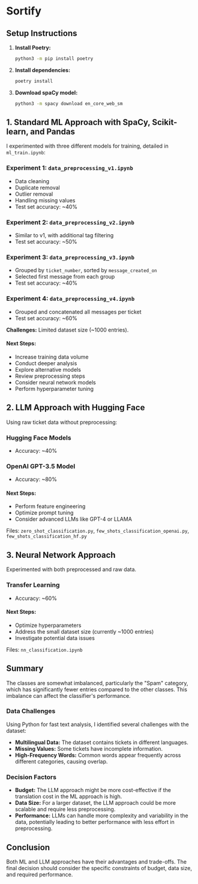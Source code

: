 # Sortify

## Setup Instructions

1. **Install Poetry:**
   ```sh
   python3 -m pip install poetry
   ```
2. **Install dependencies:**
   ```sh
   poetry install
   ```
3. **Download spaCy model:**
   ```sh
   python3 -m spacy download en_core_web_sm
   ```

## 1. Standard ML Approach with SpaCy, Scikit-learn, and Pandas

I experimented with three different models for training, detailed in `ml_train.ipynb`:

### Experiment 1: `data_preprocessing_v1.ipynb`
- Data cleaning
- Duplicate removal
- Outlier removal
- Handling missing values
- Test set accuracy: ~40%

### Experiment 2: `data_preprocessing_v2.ipynb`
- Similar to v1, with additional tag filtering
- Test set accuracy: ~50%

### Experiment 3: `data_preprocessing_v3.ipynb`
- Grouped by `ticket_number`, sorted by `message_created_on`
- Selected first message from each group
- Test set accuracy: ~40%

### Experiment 4: `data_preprocessing_v4.ipynb`
- Grouped and concatenated all messages per ticket
- Test set accuracy: ~60%

**Challenges:** Limited dataset size (~1000 entries).

#### Next Steps:
- Increase training data volume
- Conduct deeper analysis
- Explore alternative models
- Review preprocessing steps
- Consider neural network models
- Perform hyperparameter tuning

## 2. LLM Approach with Hugging Face

Using raw ticket data without preprocessing:

### Hugging Face Models
- Accuracy: ~40%

### OpenAI GPT-3.5 Model
- Accuracy: ~80%

#### Next Steps:
- Perform feature engineering
- Optimize prompt tuning
- Consider advanced LLMs like GPT-4 or LLAMA

Files: `zero_shot_classification.py`, `few_shots_classification_openai.py`, `few_shots_classification_hf.py`

## 3. Neural Network Approach

Experimented with both preprocessed and raw data.

### Transfer Learning 
- Accuracy: ~60%

#### Next Steps:
- Optimize hyperparameters
- Address the small dataset size (currently ~1000 entries)
- Investigate potential data issues

Files: `nn_classification.ipynb`

## Summary

The classes are somewhat imbalanced, particularly the "Spam" category, which has significantly fewer entries compared to the other classes. This imbalance can affect the classifier's performance.

### Data Challenges

Using Python for fast text analysis, I identified several challenges with the dataset:
- **Multilingual Data:** The dataset contains tickets in different languages.
- **Missing Values:** Some tickets have incomplete information.
- **High-Frequency Words:** Common words appear frequently across different categories, causing overlap.

### Decision Factors

- **Budget:** The LLM approach might be more cost-effective if the translation cost in the ML approach is high.
- **Data Size:** For a larger dataset, the LLM approach could be more scalable and require less preprocessing.
- **Performance:** LLMs can handle more complexity and variability in the data, potentially leading to better performance with less effort in preprocessing.

## Conclusion

Both ML and LLM approaches have their advantages and trade-offs. The final decision should consider the specific constraints of budget, data size, and required performance.

